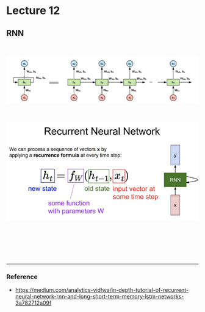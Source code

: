 # Lecture 12

## RNN



<br/>

![](./img/RNN.png)



<br/>

![](./img/RNN_2.png)



<br/>









<br/><br/><br/>

--------------

### Reference

- https://medium.com/analytics-vidhya/in-depth-tutorial-of-recurrent-neural-network-rnn-and-long-short-term-memory-lstm-networks-3a782712a09f